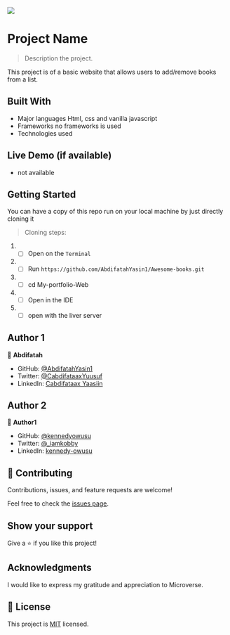 ![](https://img.shields.io/badge/Microverse-blueviolet)

# Project Name

> Description the project.

This project is of a basic website that allows users to add/remove books from a list.

## Built With

- Major languages
  Html, css and vanilla javascript
- Frameworks
  no frameworks is used
- Technologies used

## Live Demo (if available)

- not available

## Getting Started

You can have a copy of this repo run on your local machine by just directly cloning it

> Cloning steps:

1. - [ ] Open on the `Terminal`
2. - [ ] Run `https://github.com/AbdifatahYasin1/Awesome-books.git`
3. - [ ] cd My-portfolio-Web
4. - [ ] Open in the IDE
5. - [ ] open with the liver server

## Author 1

👤 **Abdifatah**

- GitHub: [@AbdifatahYasin1](https://github.com/AbdifatahYasin1)
- Twitter: [@CabdifataaxYuusuf](https://twitter.com/CabdifataaxYy)
- LinkedIn: [Cabdifataax Yaasiin](https://www.linkedin.com/in/cabdifataax-yaasiin-69977019a/)

## Author 2

👤 **Author1**

- GitHub: [@kennedyowusu](https://github.com/kennedyowusu)
- Twitter: [@\_iamkobby](https://twitter.com/_iamkobby)
- LinkedIn: [kennedy-owusu](https://linkedin.com/in/kennedy-owusu)


## 🤝 Contributing

Contributions, issues, and feature requests are welcome!

Feel free to check the [issues page](../../issues/).

## Show your support

Give a ⭐️ if you like this project!

## Acknowledgments

I would like to express my gratitude and appreciation to Microverse.

## 📝 License

This project is [MIT](./LICENSE) licensed.

